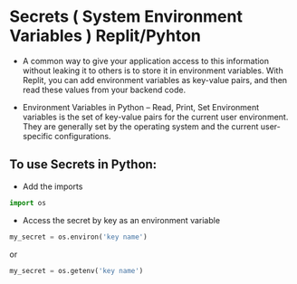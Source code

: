# Secrets ( System Environment Variables ) Replit/Pyhton 


- A common way to give your application access to this information without leaking it to others is to store it in environment variables. With Replit, you can add environment variables as key-value pairs, and then read these values from your backend code.

- Environment Variables in Python – Read, Print, Set Environment variables is the set of key-value pairs for the current user environment. They are generally set by the operating system and the current user-specific configurations.

## To use Secrets in Python:

- Add the imports 
```python
import os
```
- Access the secret by key as an environment variable 
```python
my_secret = os.environ('key name')
```
or 
```python
my_secret = os.getenv('key name')
```
